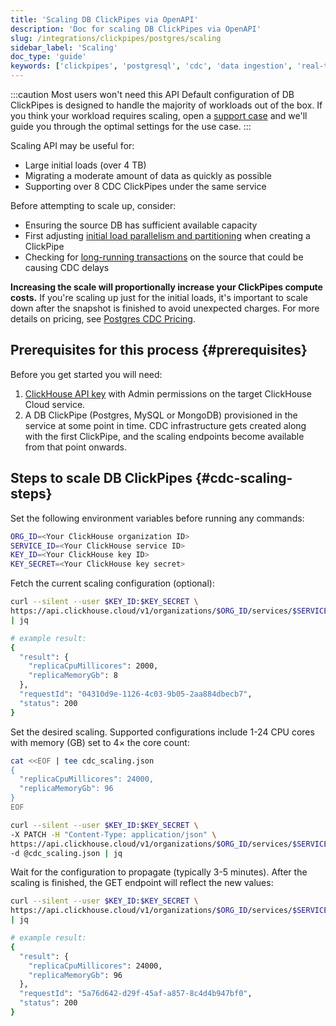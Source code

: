 ```yaml
---
title: 'Scaling DB ClickPipes via OpenAPI'
description: 'Doc for scaling DB ClickPipes via OpenAPI'
slug: /integrations/clickpipes/postgres/scaling
sidebar_label: 'Scaling'
doc_type: 'guide'
keywords: ['clickpipes', 'postgresql', 'cdc', 'data ingestion', 'real-time sync']
---
```


:::caution Most users won't need this API
Default configuration of DB ClickPipes is designed to handle the majority of workloads out of the box. If you think your workload requires scaling, open a [support case](https://clickhouse.com/support/program) and we'll guide you through the optimal settings for the use case.
:::

Scaling API may be useful for:
- Large initial loads (over 4 TB)
- Migrating a moderate amount of data as quickly as possible
- Supporting over 8 CDC ClickPipes under the same service

Before attempting to scale up, consider:
- Ensuring the source DB has sufficient available capacity
- First adjusting [initial load parallelism and partitioning](/integrations/clickpipes/postgres/parallel_initial_load) when creating a ClickPipe
- Checking for [long-running transactions](/integrations/clickpipes/postgres/sync_control#transactions) on the source that could be causing CDC delays

**Increasing the scale will proportionally increase your ClickPipes compute costs.** If you're scaling up just for the initial loads, it's important to scale down after the snapshot is finished to avoid unexpected charges. For more details on pricing, see [Postgres CDC Pricing](/cloud/reference/billing/clickpipes).

## Prerequisites for this process {#prerequisites}

Before you get started you will need:

1. [ClickHouse API key](/cloud/manage/openapi) with Admin permissions on the target ClickHouse Cloud service.
2. A DB ClickPipe (Postgres, MySQL or MongoDB) provisioned in the service at some point in time. CDC infrastructure gets created along with the first ClickPipe, and the scaling endpoints become available from that point onwards.

## Steps to scale DB ClickPipes {#cdc-scaling-steps}

Set the following environment variables before running any commands:

```bash
ORG_ID=<Your ClickHouse organization ID>
SERVICE_ID=<Your ClickHouse service ID>
KEY_ID=<Your ClickHouse key ID>
KEY_SECRET=<Your ClickHouse key secret>
```

Fetch the current scaling configuration (optional):

```bash
curl --silent --user $KEY_ID:$KEY_SECRET \
https://api.clickhouse.cloud/v1/organizations/$ORG_ID/services/$SERVICE_ID/clickpipesCdcScaling \
| jq

# example result:
{
  "result": {
    "replicaCpuMillicores": 2000,
    "replicaMemoryGb": 8
  },
  "requestId": "04310d9e-1126-4c03-9b05-2aa884dbecb7",
  "status": 200
}
```

Set the desired scaling. Supported configurations include 1-24 CPU cores with memory (GB) set to 4× the core count:

```bash
cat <<EOF | tee cdc_scaling.json
{
  "replicaCpuMillicores": 24000,
  "replicaMemoryGb": 96
}
EOF

curl --silent --user $KEY_ID:$KEY_SECRET \
-X PATCH -H "Content-Type: application/json" \
https://api.clickhouse.cloud/v1/organizations/$ORG_ID/services/$SERVICE_ID/clickpipesCdcScaling \
-d @cdc_scaling.json | jq
```

Wait for the configuration to propagate (typically 3-5 minutes). After the scaling is finished, the GET endpoint will reflect the new values:

```bash
curl --silent --user $KEY_ID:$KEY_SECRET \
https://api.clickhouse.cloud/v1/organizations/$ORG_ID/services/$SERVICE_ID/clickpipesCdcScaling \
| jq

# example result:
{
  "result": {
    "replicaCpuMillicores": 24000,
    "replicaMemoryGb": 96
  },
  "requestId": "5a76d642-d29f-45af-a857-8c4d4b947bf0",
  "status": 200
}
```
